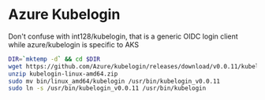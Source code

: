 # Azure Kubelogin
Don't confuse with int128/kubelogin, that is a generic OIDC login client while azure/kubelogin is specific to AKS

```bash
DIR=`mktemp -d` && cd $DIR
wget https://github.com/Azure/kubelogin/releases/download/v0.0.11/kubelogin-linux-amd64.zip
unzip kubelogin-linux-amd64.zip
sudo mv bin/linux_amd64/kubelogin /usr/bin/kubelogin_v0.0.11
sudo ln -s /usr/bin/kubelogin_v0.0.11 /usr/bin/kubelogin
```



